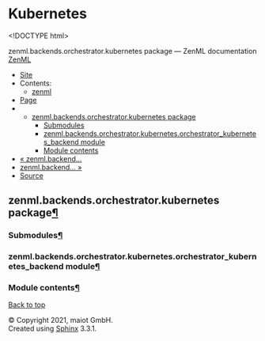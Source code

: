 # Kubernetes

&lt;!DOCTYPE html&gt;

zenml.backends.orchestrator.kubernetes package — ZenML documentation  [ZenML](https://github.com/maiot-io/zenml/tree/0a1978e479aead878d2bc01aeba00118c228e379/docs/sphinx_docs/_build/html/index.html)

*  [Site](https://github.com/maiot-io/zenml/tree/0a1978e479aead878d2bc01aeba00118c228e379/docs/sphinx_docs/_build/html/index.html)
  * Contents:
    * [zenml](https://github.com/maiot-io/zenml/tree/0a1978e479aead878d2bc01aeba00118c228e379/docs/sphinx_docs/_build/html/modules.html)
*  [Page](zenml.backends.orchestrator.kubernetes.md)
  * * [zenml.backends.orchestrator.kubernetes package](zenml.backends.orchestrator.kubernetes.md)
      * [Submodules](zenml.backends.orchestrator.kubernetes.md#submodules)
      * [zenml.backends.orchestrator.kubernetes.orchestrator\_kubernetes\_backend module](zenml.backends.orchestrator.kubernetes.md#zenml-backends-orchestrator-kubernetes-orchestrator-kubernetes-backend-module)
      * [Module contents](zenml.backends.orchestrator.kubernetes.md#module-contents)
* [ « zenml.backend...](zenml.backends.orchestrator.kubeflow.md)
* [ zenml.backend... »](../zenml.backends.processing.md)
*  [Source](https://github.com/maiot-io/zenml/tree/0a1978e479aead878d2bc01aeba00118c228e379/docs/sphinx_docs/_build/html/_sources/zenml.backends.orchestrator.kubernetes.rst.txt)

## zenml.backends.orchestrator.kubernetes package[¶](zenml.backends.orchestrator.kubernetes.md#zenml-backends-orchestrator-kubernetes-package)

### Submodules[¶](zenml.backends.orchestrator.kubernetes.md#submodules)

### zenml.backends.orchestrator.kubernetes.orchestrator\_kubernetes\_backend module[¶](zenml.backends.orchestrator.kubernetes.md#zenml-backends-orchestrator-kubernetes-orchestrator-kubernetes-backend-module)

### Module contents[¶](zenml.backends.orchestrator.kubernetes.md#module-contents)

 [Back to top](zenml.backends.orchestrator.kubernetes.md)

 © Copyright 2021, maiot GmbH.  
 Created using [Sphinx](http://sphinx-doc.org/) 3.3.1.  


